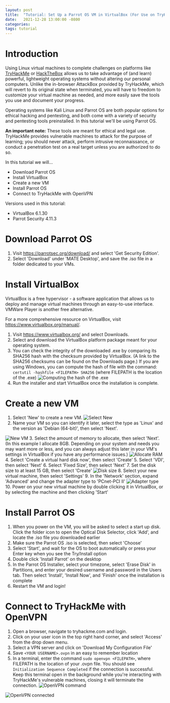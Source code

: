 ```yaml
---
layout: post
title:  "Tutorial: Set Up a Parrot OS VM in VirtualBox (For Use on TryHackMe Challenges)"
date:   2021-12-28 13:00:00 -0800
categories:
tags: tutorial
---
```


# Introduction

Using Linux virtual machines to complete challenges on platforms like [TryHackMe](https://tryhackme.com/) or [HackTheBox](https://www.hackthebox.com/) allows us to take advantage of (and learn) powerful, lightweight operating systems without altering our personal computers. Unlike the in-browser AttackBox provided by TryHackMe, which will revert to its original state when terminated, you will have to freedom to customize your virtual machine as needed, and more easily save the tools you use and document your progress.

Operating systems like Kali Linux and Parrot OS are both popular options for ethical hacking and pentesting, and both come with a variety of security and pentesting tools preinstalled. In this tutorial we'll be using Parrot OS.

**An important note:** These tools are meant for ethical and legal use. TryHackMe provides vulnerable machines to attack for the purpose of learning; you should never attack, perform intrusive reconnaissance, or conduct a penetration test on a real target unless you are authorized to do so.

In this tutorial we will...
- Download Parrot OS
- Install VirtualBox
- Create a new VM
- Install Parrot OS
- Connect to TryHackMe with OpenVPN

Versions used in this tutorial:
- VirtualBox 6.1.30
- Parrot Security 4.11.3

# Download Parrot OS

1. Visit https://parrotsec.org/download/ and select 'Get Security Edition'.
2. Select 'Download' under 'MATE Desktop', and save the .iso file in a folder dedicated to your VMs.

# Install VirtualBox

VirtualBox is a free hypervisor - a software application that allows us to deploy and manage virtual machines through an easy-to-use interface. VMWare Player is another free alternative.

For a more comprehensive resource on VirtualBox, visit https://www.virtualbox.org/manual/.

1. Visit https://www.virtualbox.org/ and select Downloads.
2. Select and download the VirtualBox platform package meant for your operating system.
3. You can check the integrity of the downloaded .exe by comparing its SHA256 hash with the checksum provided by VirtualBox. (A link to the SHA256 checksums can be found on the Downloads page.) If you are using Windows, you can compute the hash of file with the command: `certutil -hashfile <FILEPATH> SHA256` (where FILEPATH is the location of the .exe)
![Computing the hash of the .exe](/images/certutil.png)
4. Run the installer and start VirtualBox once the installation is complete.

# Create a new VM

1. Select 'New' to create a new VM.
![Select New](/images/vb1.png)
2. Name your VM so you can identify it later, select the type as 'Linux' and the version as 'Debian (64-bit)', then select 'Next'.

![New VM](/images/vb2.png)
3. Select the amount of memory to allocate, then select 'Next'. (In this example I allocate 8GB. Depending on your system and needs you may want more or less, and you can always adjust this later in your VM's settings in VirtualBox if you have any performance issues.)
![Allocate RAM](/images/vb3.png)
4. Select 'Create a virtual hard disk now', then select 'Create'
5. Select 'VDI', then select 'Next'
6. Select 'Fixed Size', then select 'Next'
7. Set the disk size to at least 15 GB, then select 'Create'
![Disk size](/images/vb4.png)
8. Select your new virtual machine, then select 'Settings'
9. In the 'Network' section, expand 'Advanced' and change the adapter type to 'PCnet-PCI II'
![Adapter type](/images/vb5.png)
10. Power on your new virtual machine by double clicking it in VirtualBox, or by selecting the machine and then clicking 'Start'


# Install Parrot OS

1. When you power on the VM, you will be asked to select a start up disk. Click the folder icon to open the Optical Disk Selector, click 'Add', and locate the .iso file you downloaded earlier
2. Make sure the Parrot OS .iso is selected, then select 'Choose'
3. Select 'Start', and wait for the OS to boot automatically or press your Enter key when you see the Try/Install option
4. Double click 'Install Parrot' on the desktop
5. In the Parrot OS Installer, select your timezone, select 'Erase Disk' in Partitions, and enter your desired username and password in the Users tab. Then select 'Install', 'Install Now', and 'Finish' once the installation is complete
6. Restart the VM and login!


# Connect to TryHackMe with OpenVPN

1. Open a browser, navigate to tryhackme.com and login.
2. Click on your user icon in the top right hand corner, and select 'Access' from the drop down menu.
3. Select a VPN server and click on 'Download My Configuration File'
4. Save `<YOUR USERNAME>.ovpn` in an easy to remember location
5. In a terminal, enter the command `sudo openvpn <FILEPATH>`, where FILEPATH is the location of your .ovpn file. You should see `Initialization Sequence Completed` if the connection is successful. Keep this terminal open in the background while you're interacting with TryHackMe's vulnerable machines, closing it will terminate the connection.
![OpenVPN command](/images/openvpn.png)

![OpenVPN connected](/images/openvpn2.png)
